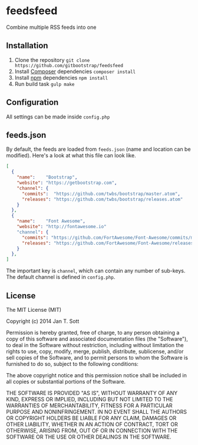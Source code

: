 # feedsfeed

Combine multiple RSS feeds into one

## Installation

1. Clone the repository `git clone https://github.com/gitbootstrap/feedsfeed`
2. Install [Composer](https://getcomposer.org) dependencies `composer install`
3. Install [npm](https://www.npmjs.org/) dependencies `npm install`
4. Run build task `gulp make`

## Configuration

All settings can be made inside `config.php`

## feeds.json

By default, the feeds are loaded from `feeds.json` (name and location can be modified). Here's a look at what this file can look like.

```json
[  
  {  
    "name":    "Bootstrap",
    "website": "https://getbootstrap.com",
    "channel": {
      "commits":  "https://github.com/twbs/bootstrap/master.atom",
      "releases": "https://github.com/twbs/bootstrap/releases.atom"
    }
  },
  {  
    "name":    "Font Awesome",
    "website": "http://fontawesome.io"
    "channel": {
      "commits": "https://github.com/FortAwesome/Font-Awesome/commits/master.atom",
      "releases": "https://github.com/FortAwesome/Font-Awesome/releases.atom"
    }
  },
]
```

The important key is `channel`, which can contain any number of sub-keys. The default channel is defined in `config.php`.

## License

The MIT License (MIT)

Copyright (c) 2014 Jan T. Sott

Permission is hereby granted, free of charge, to any person obtaining a copy of this software and associated documentation files (the "Software"), to deal in the Software without restriction, including without limitation the rights to use, copy, modify, merge, publish, distribute, sublicense, and/or sell copies of the Software, and to permit persons to whom the Software is furnished to do so, subject to the following conditions:

The above copyright notice and this permission notice shall be included in all copies or substantial portions of the Software.

THE SOFTWARE IS PROVIDED "AS IS", WITHOUT WARRANTY OF ANY KIND, EXPRESS OR IMPLIED, INCLUDING BUT NOT LIMITED TO THE WARRANTIES OF MERCHANTABILITY, FITNESS FOR A PARTICULAR PURPOSE AND NONINFRINGEMENT. IN NO EVENT SHALL THE AUTHORS OR COPYRIGHT HOLDERS BE LIABLE FOR ANY CLAIM, DAMAGES OR OTHER LIABILITY, WHETHER IN AN ACTION OF CONTRACT, TORT OR OTHERWISE, ARISING FROM, OUT OF OR IN CONNECTION WITH THE SOFTWARE OR THE USE OR OTHER DEALINGS IN THE SOFTWARE.